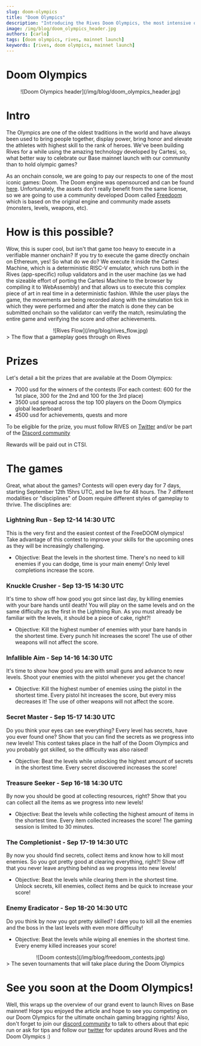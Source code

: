 ```yaml
---
slug: doom-olympics
title: "Doom Olympics"
description: "Introducing the Rives Doom Olympics, the most intensive olympic games ever!"
image: /img/blog/doom_olympics_header.jpg
authors: [carlo]
tags: [doom olympics, rives, mainnet launch]
keywords: [rives, doom olympics, mainnet launch]
---
```


# Doom Olympics

<center>
![Doom Olympics header](/img/blog/doom_olympics_header.jpg)
</center>

# Intro

The Olympics are one of the oldest traditions in the world and have always been used to bring people together, display power, bring honor and elevate the athletes with highest skill to the rank of heroes. We've been building Rives for a while using the amazing technology developed by Cartesi, so, what better way to celebrate our Base mainnet launch with our community than to hold olympic games?

<!--truncate-->

As an onchain console, we are going to pay our respects to one of the most iconic games: Doom. The Doom engine was opensourced and can be found [here](https://github.com/id-Software/DOOM). Unfortunately, the assets don't really benefit from the same license, so we are going to use a community developed Doom called [Freedoom](https://github.com/freedoom/freedoom) which is based on the original engine and community made assets (monsters, levels, weapons, etc).

# How is this possible?
   Wow, this is super cool, but isn't that game too heavy to execute in a verifiable manner onchain? If you try to execute the game directly onchain on Ethereum, yes! So what do we do? We execute it inside the Cartesi Machine, which is a deterministic RISC-V emulator, which runs both in the Rives (app-specific) rollup validators and in the user machine (as we had the sizeable effort of porting the Cartesi Machine to the browser by compiling it to WebAssembly) and that allows us to execute this complex piece of art in real time in a deterministic fashion. While the user plays the game, the movements are being recorded along with the simulation tick in which they were performed and after the match is done they can be submitted onchain so the validator can verify the match, resimulating the entire game and verifying the score and other achievements.

<div align="center">
![Rives Flow](/img/blog/rives_flow.jpg)
</div>
> The flow that a gameplay goes through on Rives

# Prizes

Let's detail a bit the prizes that are available at the Doom Olympics:
- 7000 usd for the winners of the contests (For each contest: 600 for the 1st place, 300 for the 2nd and 100 for the 3rd place)
- 3500 usd spread across the top 100 players on the Doom Olympics global leaderboard
- 4500 usd for achievements, quests and more

To be eligible for the prize, you must follow RIVES on [Twitter](https://x.com/rives_io) and/or be part of the [Discord community](https://discord.gg/FQnQqKWVn8)

Rewards will be paid out in CTSI.

# The games
  
Great, what about the games? Contests will open every day for 7 days, starting September 12th 15hrs UTC, and be live for 48 hours. The 7 different modalities or "disciplines" of Doom require different styles of gameplay to thrive. The disciplines are:

###  Lightning Run - Sep 12-14 14:30 UTC

This is the very first and the easiest contest of the FreeDOOM olympics!
Take advantage of this contest to improve your skills for the upcoming ones as they will be increasingly challenging.

- Objective:
Beat the levels in the shortest time.
There's no need to kill enemies if you can dodge, time is your main enemy!
Only level completions increase the score.

### Knuckle Crusher - Sep 13-15 14:30 UTC

It's time to show off how good you got since last day,
by killing enemies with your bare hands until death!
You will play on the same levels and on the same difficulty as the first in the Lightning Run. As you must already be familiar with the levels, it should be a piece of cake, right?!

- Objective:
Kill the highest number of enemies with your bare hands in the shortest time.
Every punch hit increases the score!
The use of other weapons will not affect the score.

### Infallible Aim - Sep 14-16 14:30 UTC

It's time to show how good you are with small guns and advance to new levels.
Shoot your enemies with the pistol whenever you get the chance!

- Objective:
Kill the highest number of enemies using the pistol in the shortest time.
Every pistol hit increases the score, but every miss decreases it!
The use of other weapons will not affect the score.

### Secret Master - Sep 15-17 14:30 UTC

Do you think your eyes can see everything?
Every level has secrets, have you ever found one?
Show that you can find the secrets as we progress into new levels!
This contest takes place in the half of the Doom Olympics and you probably got skilled,
so the difficulty was also raised!

- Objective:
Beat the levels while unlocking the highest amount of secrets in the shortest time.
Every secret discovered increases the score!

### Treasure Seeker - Sep 16-18 14:30 UTC

By now you should be good at collecting resources, right?
Show that you can collect all the items as we progress into new levels!

- Objective:
Beat the levels while collecting the highest amount of items in the shortest time.
Every item collected increases the score!
The gaming session is limited to 30 minutes.

### The Completionist - Sep 17-19 14:30 UTC

By now you should find secrets, collect items and know how to kill most enemies.
So you got pretty good at clearing everything, right?!
Show off that you never leave anything behind as we progress into new levels!

- Objective:
Beat the levels while clearing them in the shortest time.
Unlock secrets, kill enemies, collect items and be quick to increase your score!


### Enemy Eradicator - Sep 18-20 14:30 UTC

Do you think by now you got pretty skilled?
I dare you to kill all the enemies and the boss in the last levels
with even more difficulty!

- Objective:
Beat the levels while wiping all enemies in the shortest time.
Every enemy killed increases your score!

<div align="center">
![Doom contests](/img/blog/freedoom_contests.jpg)
</div>
> The seven tournaments that will take place during the Doom Olympics

# See you soon at the Doom Olympics!

  Well, this wraps up the overview of our grand event to launch Rives on Base mainnet! Hope you enjoyed the article and hope to see you competing on our Doom Olympics for the ultimate onchain gaming bragging rights! Also, don't forget to join our [discord community](https://discord.gg/FQnQqKWVn8) to talk to others about that epic run or ask for tips and follow our [twitter](https://x.com/rives_io) for updates around Rives and the Doom Olympics :)

